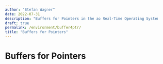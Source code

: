 ```yaml
---
author: "Stefan Wagner"
date: 2022-07-31
description: "Buffers for Pointers in the ao Real-Time Operating System (RTOS)."
draft: true
permalink: /environment/buffer4ptr/
title: "Buffers for Pointers"
---
```


# Buffers for Pointers
